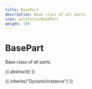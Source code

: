 ```yaml
---
title: BasePart
description: Base class of all parts.
icon: polytoria/BasePart
weight: 100
---
```


# BasePart

Base class of all parts.

{{ abstract() }}

{{ inherits("DynamicInstance") }}
